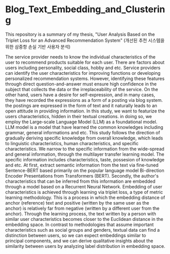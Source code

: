 # Blog_Text_Embedding_and_Clustering
This repository is a summary of my thesis, "User Analysis Based on the Triplet Loss for an Advanced Recommendation System" (개선된 추천 시스템을 위한 삼중항 손실 기반 사용자 분석)


The service provider needs to know the individual characteristics of the user to recommend products suitable for each user. There are factors about users including personality, social class, hobby and etc. Service providers can identify the user characteristics for improving functions or developing personalized recommendation systems. However, identifying these features through direct question-and-answer must ensure high confidence in the subject that collects the data or the irreplaceability of the service. On the other hand, users have a desire for self-expression, and in many cases, they have recorded the expressions as a form of a posting via blog system. the postings are expressed in the form of text and it naturally leads to an open attitude in providing information. In this study, we want to featurize the users characteristics, hidden in their textual creations. in doing so, we employ the Large-scale Language Model (LLM) as a foundational model. LLM model is a model that have learned the common knowledges including grammar, general informations and etc. This study follows the direction of gradually deriving specific knowledge from overall knowledge, which leads to linguistic characteristics, human characteristics, and specific characteristics. We narrow to the specific information from the wide-spread and general information, through the multilayer transfer learning model. The specific information includes characteristics, taste, possesion of knowledge and etc. At first, extract semantic information from the text via fine-tuned Sentence-BERT based primarily on the popular language model Bi-direction Encoder Presentations from Transformers (BERT). Secondly, the author's characteristics that can be inferred from this information are embedded through a model based on a Recurrent Neural Network. Embedding of user characteristics is achieved through learning via triplet loss, a type of metric learning methodology. This is a process in which the embedding distance of anchor (reference) text and positive (written by the same user as the anchor) is relatively far from negative (written by a different user from the anchor). Through the learning process, the text written by a person with similar user characteristics becomes closer to the Euclidean distance in the embedding space. In contrast to methodologies that assume important characteristics such as social groups and genders, textual data can find a distinction between users, so we can expect embeddings similar to principal components, and we can derive qualitative insights about the similarity between users by analyzing label distribution in embedding space.
